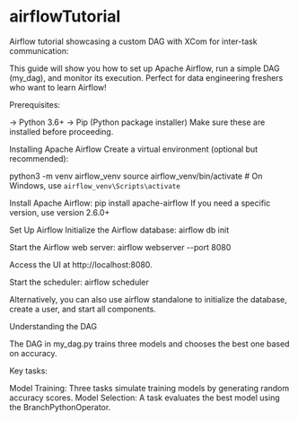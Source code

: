 # airflowTutorial
Airflow tutorial showcasing a custom DAG with XCom for inter-task communication:

This guide will show you how to set up Apache Airflow, run a simple DAG (my_dag), and monitor its execution. Perfect for data engineering freshers who want to learn Airflow!

Prerequisites:

-> Python 3.6+
-> Pip (Python package installer)
Make sure these are installed before proceeding.

Installing Apache Airflow
Create a virtual environment (optional but recommended):

python3 -m venv airflow_venv
source airflow_venv/bin/activate  # On Windows, use `airflow_venv\Scripts\activate`

Install Apache Airflow:
pip install apache-airflow
If you need a specific version, use version 2.6.0+

Set Up Airflow
Initialize the Airflow database:
airflow db init


Start the Airflow web server:
airflow webserver --port 8080

Access the UI at http://localhost:8080.

Start the scheduler:
airflow scheduler

Alternatively, you can also use airflow standalone to initialize the database, create a user, and start all components.

Understanding the DAG

The DAG in my_dag.py trains three models and chooses the best one based on accuracy. 

Key tasks:

Model Training: Three tasks simulate training models by generating random accuracy scores.
Model Selection: A task evaluates the best model using the BranchPythonOperator.